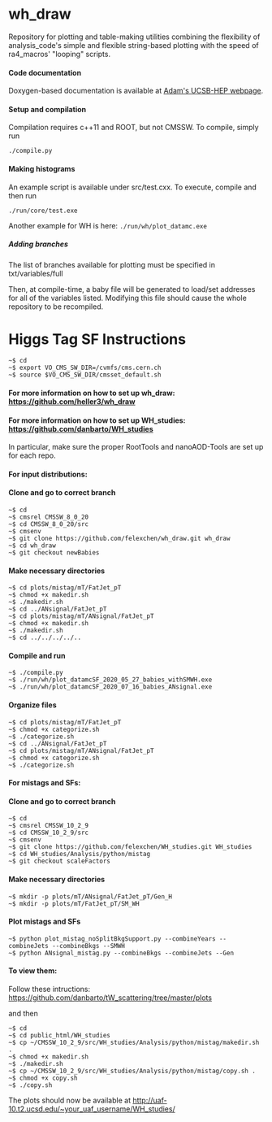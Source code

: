 wh_draw
========

Repository for plotting and table-making utilities combining the flexibility of analysis_code's simple and flexible string-based plotting with the speed of ra4_macros' "looping" scripts.

#### Code documentation
Doxygen-based documentation is available at [Adam's UCSB-HEP webpage](http://hep.ucsb.edu/people/ald77/documentation/doc_ra4_draw/).

#### Setup and compilation
Compilation requires c++11 and ROOT, but not CMSSW. To compile, simply run

    ./compile.py

#### Making histograms
An example script is available under src/test.cxx. To execute, compile and then run

    ./run/core/test.exe
    
Another example for WH is here:
    ```
    ./run/wh/plot_datamc.exe
    ```
##### Adding branches

The list of branches available for plotting must be specified in txt/variables/full

Then, at compile-time, a baby file will be generated to load/set addresses for all of the variables listed.
Modifying this file should cause the whole repository to be recompiled.



Higgs Tag SF Instructions
========
```
~$ cd
~$ export VO_CMS_SW_DIR=/cvmfs/cms.cern.ch
~$ source $VO_CMS_SW_DIR/cmsset_default.sh
```

#### For more information on how to set up wh_draw: https://github.com/heller3/wh_draw
#### For more information on how to set up WH_studies: https://github.com/danbarto/WH_studies
In particular, make sure the proper RootTools and nanoAOD-Tools are set up for each repo.

#### For input distributions:

#### Clone and go to correct branch
```
~$ cd
~$ cmsrel CMSSW_8_0_20
~$ cd CMSSW_8_0_20/src
~$ cmsenv
~$ git clone https://github.com/felexchen/wh_draw.git wh_draw
~$ cd wh_draw
~$ git checkout newBabies
```

#### Make necessary directories 
```
~$ cd plots/mistag/mT/FatJet_pT
~$ chmod +x makedir.sh
~$ ./makedir.sh
~$ cd ../ANsignal/FatJet_pT
~$ cd plots/mistag/mT/ANsignal/FatJet_pT
~$ chmod +x makedir.sh
~$ ./makedir.sh
~$ cd ../../../../..
```

#### Compile and run
```
~$ ./compile.py
~$ ./run/wh/plot_datamcSF_2020_05_27_babies_withSMWH.exe
~$ ./run/wh/plot_datamcSF_2020_07_16_babies_ANsignal.exe
```

#### Organize files
```
~$ cd plots/mistag/mT/FatJet_pT
~$ chmod +x categorize.sh
~$ ./categorize.sh
~$ cd ../ANsignal/FatJet_pT
~$ cd plots/mistag/mT/ANsignal/FatJet_pT
~$ chmod +x categorize.sh
~$ ./categorize.sh
```

#### For mistags and SFs:

#### Clone and go to correct branch
```
~$ cd
~$ cmsrel CMSSW_10_2_9
~$ cd CMSSW_10_2_9/src
~$ cmsenv
~$ git clone https://github.com/felexchen/WH_studies.git WH_studies
~$ cd WH_studies/Analysis/python/mistag
~$ git checkout scaleFactors
```

#### Make necessary directories 
```
~$ mkdir -p plots/mT/ANsignal/FatJet_pT/Gen_H
~$ mkdir -p plots/mT/FatJet_pT/SM_WH
```

#### Plot mistags and SFs
```
~$ python plot_mistag_noSplitBkgSupport.py --combineYears --combineJets --combineBkgs --SMWH
~$ python ANsignal_mistag.py --combineBkgs --combineJets --Gen
```

#### To view them:

Follow these intructions: https://github.com/danbarto/tW_scattering/tree/master/plots

and then

```
~$ cd 
~$ cd public_html/WH_studies
~$ cp ~/CMSSW_10_2_9/src/WH_studies/Analysis/python/mistag/makedir.sh .
~$ chmod +x makedir.sh
~$ ./makedir.sh
~$ cp ~/CMSSW_10_2_9/src/WH_studies/Analysis/python/mistag/copy.sh .
~$ chmod +x copy.sh
~$ ./copy.sh
```

The plots should now be available at http://uaf-10.t2.ucsd.edu/~your_uaf_username/WH_studies/
